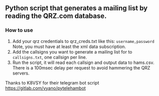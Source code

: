 ## Python script that generates a mailing list by reading the QRZ.com database.

### How to use
1. Add your qrz credentials to qrz_creds.txt like this: ``username,password`` Note, you must have at least the xml data subscription.
2. Add the callsigns you want to generate a mailing list for to ``callsigns.txt``, one callsign per line.
3. Run the script, it will read each callsign and output data to hams.csv. There is a 100msec delay per request to avoid hammering the QRZ servers.

Thanks to K8VSY for their telegram bot script https://gitlab.com/vyano/pytelehambot

